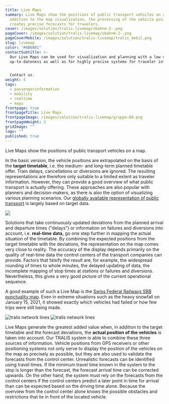 ```yaml
---
title: Live Maps
summary: Live Maps show the positions of public transport vehicles on a map. In
  addition to the map visualization, the processing of the vehicle positions
  creates precise forecasts for travelers.
cover: /images/solution/tralis-livemap/sbahnm-2-.png
pageCover: /images/solution/tralis-livemap/sbahnm-2-.png
pageCoverMobile: /images/solution/tralis-livemap/tralis_mobil.png
slug: livemap
color: "#4B6881"
contactSubtitle: >-
  Our Live Maps can be used for visualization and planning with a low demand for
  up-to-dateness as well as for highly precise systems for traveler information.


  Contact us.
weight: 4
tags:
  - passengerinformation
  - mobility
  - realtime
  - maps
frontpage: true
frontpageTitle: Live Maps
frontpageImage: /images/solution/tralis-livemap/gruppe-88.png
frontpageWeight: 2
gridImage: ""
logo: ""
published: true
---
```

Live Maps show the positions of public transport vehicles on a map.

In the basic version, the vehicle positions are extrapolated on the basis of the **target timetable**, i.e. the medium- and long-term planned timetable offer. Train delays, cancellations or diversions are ignored. The resulting representations are therefore only suitable to a limited extent as traveler information. However, they can provide a good overview of what public transport is actually offering. These approaches are also popular with planners and decision-makers, as there is also the option of visualizing various planning scenarios. Our [globally available representation of public transport](https://tracker.geops.ch/?z=6&s=1&x=1150450.8381&y=6451274.7870&l=transport) is largely based on target data.

![](/images/solution/tralis-livemap/tracker_worldwide_960.png)

Solutions that take continuously updated deviations from the planned arrival and departure times ("delays") or information on failures and diversions into account, i.e.  **real-time** **data,** go one step further in mapping the actual situation of the timetable. By combining the expected positions from the target timetable with the deviations, the representation on the map comes very close to reality. The accuracy of the display depends primarily on the quality of real-time data the control centers of the transport companies can provide. Factors that falsify the result are, for example, the widespread rounding of times to whole minutes, the delayed updating of data, the incomplete mapping of stop times at stations or failures and diversions. Nevertheless, this gives a very good picture of the current operational sequence.

A good example of such a Live Map is the [Swiss Federal Railways SBB punctuality map](https://maps2.trafimage.ch/ch.sbb.netzkarte?baselayers=ch.sbb.netzkarte,ch.sbb.netzkarte.dark,ch.sbb.netzkarte.luftbild.group,ch.sbb.netzkarte.landeskarte,ch.sbb.netzkarte.landeskarte.grau&lang=de&layers=ch.sbb.puenktlichkeit-all&x=953651.78&y=5998579.74&z=11.049958158687245). Even in extreme situations such as the heavy snowfall on January 15, 2021, it showed exactly which vehicles had failed or how few trips were still being made.

<img src="/images/solution/tralis-livemap/livemap_s-bahn_muenchen.png" alt="tralis network lines" class="block-desktop">
<img src="/images/solution/tralis-livemap/Livemap_960_02.png" alt="tralis network lines" class="block-mobile">

Live Maps generate the greatest added value when, in addition to the target timetable and the forecast deviations, the **actual position of the vehicles** is taken into account. Our TRALIS system is able to combine these three sources of information. Vehicle positions from GPS receivers or other positioning systems not only serve to display the position of the vehicles on the map as precisely as possible, but they are also used to validate the forecasts from the control center. Unrealistic forecasts can be identified using travel times. If the minimum travel time known in the system to the stop is longer than the forecast, the forecast arrival time can be corrected upwards. On the other hand, the system must rely on the forecasts from the control centers if the control centers predict a later point in time for arrival than can be expected based on the driving time alone. Because the overview from the control center alone knows the possible obstacles and restrictions that lie in front of the located vehicle.